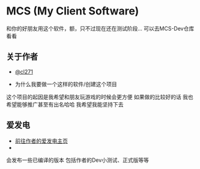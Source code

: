 
# MCS (My Client Software)

和你的好朋友用这个软件，额，只不过现在还在测试阶段… 可以去MCS-Dev仓库看看


## 关于作者

- [@cl271](https://github.com/cl271-0)

- 为什么我要做一个这样的软件/创建这个项目

这个项目的起因是我希望和朋友玩游戏的时候会更方便 如果做的比较好的话 我也希望能够推广甚至有出名哈哈 我希望我能坚持下去
## 爱发电

- [前往作者的爱发电主页](https://afdian.com/a/cl271)
- 
会发布一些已编译的版本 包括作者的Dev小测试、正式版等等

